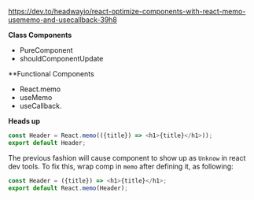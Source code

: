 https://dev.to/headwayio/react-optimize-components-with-react-memo-usememo-and-usecallback-39h8

**Class Components**

- PureComponent
- shouldComponentUpdate

**Functional Components

- React.memo
- useMemo
- useCallback.

**Heads up**

```ts
const Header = React.memo(({title}) => <h1>{title}</h1>));
export default Header;
```

The previous fashion will cause component to show up as `Unknow` in react dev tools. To fix this, wrap comp in `memo` after defining it, as following:

```ts
const Header = ({title}) => <h1>{title}</h1>;
export default React.memo(Header); 
```
